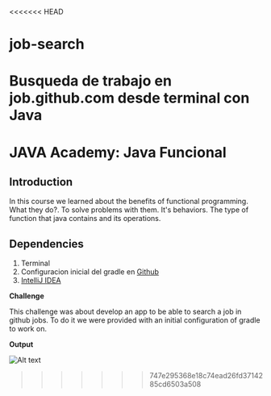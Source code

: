 <<<<<<< HEAD
# job-search
Busqueda de trabajo en job.github.com desde terminal con Java
=======
# JAVA Academy: Java Funcional

## Introduction

In this course we learned about the benefits of functional programming. What they do?. To solve problems with them. It's behaviors. The type of function that java contains and its operations.

## Dependencies

1. Terminal
2. Configuracion inicial del gradle en [Github](https://github.com/sierisimo/job-search/tree/configuracion-inicial-gradle)
3. [IntelliJ IDEA](https://www.jetbrains.com/es-es/idea/download/#section=windows)

**Challenge**

This challenge was about develop an app to be able to search a job in github jobs. To do it we were provided with an initial configuration of gradle to work on.


**Output**

![Alt text](http://i.imgur.com/JlZsNgX.png?raw=true "JavaHome")

>>>>>>> 747e295368e18c74ead26fd3714285cd6503a508
